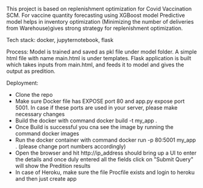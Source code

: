 This project is based on replenishment optimization for Covid Vaccination SCM.
For vaccine quantity forecasting  using XGBoost model Predictive model helps in inventory optimization (Minimizing the number of deliveries from Warehouse)gives strong strategy for replenishment optimization.

Tech stack: docker, jupyternotebook, flask

Process:
Model is trained and saved as pkl file under model folder. A simple html file with name main.html is under templates. Flask application is built which takes 
inputs from main.html, and feeds it to model and gives the output as predition.

Deployment:
- Clone the repo 
- Make sure Docker file has EXPOSE port 80 and app.py expose port 5001. In case if these ports are used in your server, please make necessary changes
- Build the docker with command docker build -t my_app . 
- Once Build is successful you cna see the image by running the command docker images 
- Run the docker container with command docker run -p 80:5001 my_app . (please change port numbers accordingly)
- Open the browser and hit http://ip_address should bring up a UI to enter the details and once duly entered all the fields click on "Submit Query" will show the Predition results
- In case of Heroku, make sure the file Procfile exists and login to heroku and then just create app
